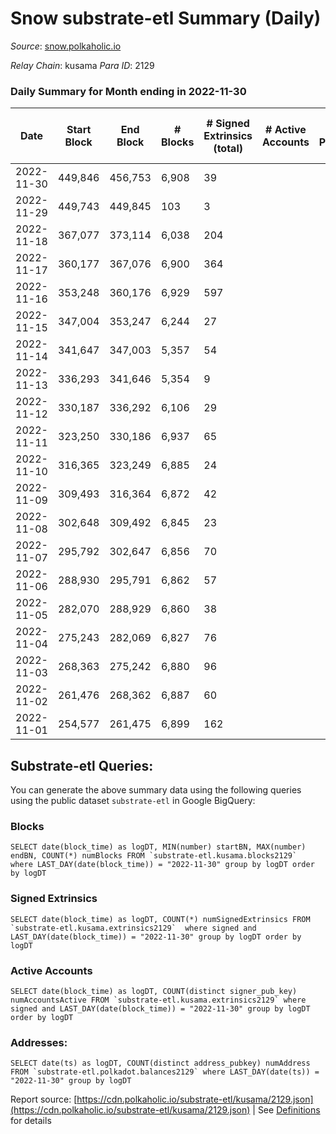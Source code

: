 # Snow substrate-etl Summary (Daily)

_Source_: [snow.polkaholic.io](https://snow.polkaholic.io)

*Relay Chain*: kusama
*Para ID*: 2129



### Daily Summary for Month ending in 2022-11-30


| Date | Start Block | End Block | # Blocks | # Signed Extrinsics (total) | # Active Accounts | # Passive | # New | # Addresses with Balances | # Events | # Transfers | # XCM Transfers In | # XCM Transfers Out |
| ---- | ----------- | --------- | -------- | --------------------------- | ----------------- | --------- | ----- | ------------------------- | -------- | ----------- | ------------------ | ------------------- |
| 2022-11-30 | 449,846 | 456,753 | 6,908  | 39 |  |  |  |  | 22,082 | 95  |   |   |
| 2022-11-29 | 449,743 | 449,845 | 103  | 3 |  |  |  |  | 340 | 5  |   |   |
| 2022-11-18 | 367,077 | 373,114 | 6,038  | 204 |  |  |  |  | 20,565 | 380  |   |   |
| 2022-11-17 | 360,177 | 367,076 | 6,900  | 364 |  |  |  |  | 25,907 | 728  |   |   |
| 2022-11-16 | 353,248 | 360,176 | 6,929  | 597 |  |  |  |  | 29,533 | 1,210  |   |   |
| 2022-11-15 | 347,004 | 353,247 | 6,244  | 27 |  |  |  |  | 19,098 | 39  |   |   |
| 2022-11-14 | 341,647 | 347,003 | 5,357  | 54 |  |  |  |  | 16,820 | 56  |   |   |
| 2022-11-13 | 336,293 | 341,646 | 5,354  | 9 |  |  |  |  | 16,502 | 26  |   |   |
| 2022-11-12 | 330,187 | 336,292 | 6,106  | 29 |  |  |  |  | 19,811 | 83  |   |   |
| 2022-11-11 | 323,250 | 330,186 | 6,937  | 65 |  |  |  |  | 21,652 | 83  |   |   |
| 2022-11-10 | 316,365 | 323,249 | 6,885  | 24 |  |  |  |  | 21,708 | 47  |   |   |
| 2022-11-09 | 309,493 | 316,364 | 6,872  | 42 |  |  |  |  | 23,538 | 160  |   |   |
| 2022-11-08 | 302,648 | 309,492 | 6,845  | 23 |  |  |  |  | 22,213 | 89  |   |   |
| 2022-11-07 | 295,792 | 302,647 | 6,856  | 70 |  |  |  |  | 23,103 | 148  |   |   |
| 2022-11-06 | 288,930 | 295,791 | 6,862  | 57 |  |  |  |  | 22,659 | 138  |   |   |
| 2022-11-05 | 282,070 | 288,929 | 6,860  | 38 |  |  |  |  | 23,269 | 127  |   |   |
| 2022-11-04 | 275,243 | 282,069 | 6,827  | 76 |  |  |  |  | 24,396 | 171  |   |   |
| 2022-11-03 | 268,363 | 275,242 | 6,880  | 96 |  |  |  |  | 25,545 | 219  |   |   |
| 2022-11-02 | 261,476 | 268,362 | 6,887  | 60 |  |  |  |  | 28,141 | 298  |   |   |
| 2022-11-01 | 254,577 | 261,475 | 6,899  | 162 |  |  |  |  | 31,846 | 838  |   |   |

## Substrate-etl Queries:
You can generate the above summary data using the following queries using the public dataset `substrate-etl` in Google BigQuery:


### Blocks
```
SELECT date(block_time) as logDT, MIN(number) startBN, MAX(number) endBN, COUNT(*) numBlocks FROM `substrate-etl.kusama.blocks2129`  where LAST_DAY(date(block_time)) = "2022-11-30" group by logDT order by logDT
```


### Signed Extrinsics
```
SELECT date(block_time) as logDT, COUNT(*) numSignedExtrinsics FROM `substrate-etl.kusama.extrinsics2129`  where signed and LAST_DAY(date(block_time)) = "2022-11-30" group by logDT order by logDT
```


### Active Accounts
```
SELECT date(block_time) as logDT, COUNT(distinct signer_pub_key) numAccountsActive FROM `substrate-etl.kusama.extrinsics2129` where signed and LAST_DAY(date(block_time)) = "2022-11-30" group by logDT order by logDT
```


### Addresses:
```
SELECT date(ts) as logDT, COUNT(distinct address_pubkey) numAddress FROM `substrate-etl.polkadot.balances2129` where LAST_DAY(date(ts)) = "2022-11-30" group by logDT
```



Report source: [https://cdn.polkaholic.io/substrate-etl/kusama/2129.json](https://cdn.polkaholic.io/substrate-etl/kusama/2129.json) | See [Definitions](/DEFINITIONS.md) for details
